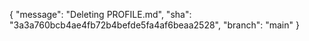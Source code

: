 {
  "message": "Deleting PROFILE.md",
  "sha": "3a3a760bcb4ae4fb72b4befde5fa4af6beaa2528",
  "branch": "main"
}
